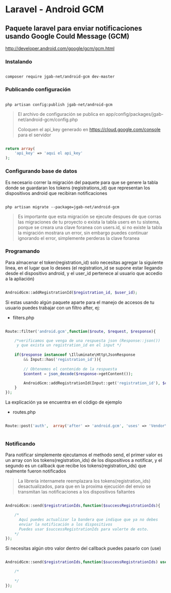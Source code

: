 Laravel - Android GCM
=

Paquete laravel para enviar notificaciones usando Google Could Message (GCM)
-
http://developer.android.com/google/gcm/gcm.html

### Instalando
```shell

composer require jgab-net/android-gcm dev-master

```
### Publicando configuración 
```shell

php artisan config:publish jgab-net/android-gcm
```

>El archivo de configuración se publica en app/config/packages/jgab-net/android-gcm/config.php
>
>Coloquen el api_key generado en https://cloud.google.com/console para el servidor

```php

return array(
    'api_key' => 'aqui el api_key'
);

```
### Configurando base de datos
Es necesario correr la migración del paquete para que se genere la tabla donde se guardaran los tokens (registrations_id) que representan los dispositivos android que recibiran notificaciones
```shell

php artisan migrate --package=jgab-net/android-gcm

```
>Es importante que esta migración se ejecute despues de que corras las migraciones de tu proyecto o exista la tabla users en tu sistema, porque se creara una clave foranea con users.id, si no existe la tabla la migración mostrara un error, sin embargo puedes continuar ignorando el error, simplemente perderas la clave foranea

### Programando

Para almacenar el token(registration_id) solo necesitas agregar la siguiente linea, en el lugar que lo desees (el registration_id se supone estar llegando desde el dispositivo android, y el user_id pertenece al usuario que accedio a la apliación)
```php

AndroidGcm::addRegistrationId($registration_id, $user_id);

```
Si estas usando algún paquete aparte para el manejo de accesos de tu usuario puedes trabajar con un filtro after, ej: 

* filters.php

```php

Route::filter('android.gcm',function($route, $request, $response){

    /*verificamos que venga de una respuesta json (Response::json())
     y que exista un registration_id en el input */
     
    if($response instanceof \Illuminate\Http\JsonResponse
        && Input::has('registration_id')){
     
        // Obtenemos el contenido de la respuesta
        $content = json_decode($response->getContent());

        AndroidGcm::addRegistrationId(Input::get('registration_id'), $content->user->id);
    }
});

```
La explicación ya se encuentra en el código de ejemplo

* routes.php

```php

Route::post('auth',  array('after' => 'android.gcm', 'uses' => 'Vendor\Paquete\Controller@method'));
 
```
### Notificando

Para notificar simplemente ejecutamos el methodo send, el primer valor es un array con los tokens(registration_ids) de los dispositivos a notificar, y el segundo es un callback que recibe los tokens(registration_ids) que realmente fueron notificados

>La librería internamete reemplazara los tokens(registration_ids) desactualizados, para que en la proxima ejecución del envio se transmitan las notificaciones a los dispositivos faltantes

```php

AndroidGcm::send($registrationIds,function($successRegistrationIds){  

    /*
      Aquí puedes actualizar la bandera que indique que ya no debes 
      enviar la notificación a los dispositivos
      Puedes usar $successRegistrationIds para valerte de esto.
    */
});

```
Si necesitas algún otro valor dentro del callback puedes pasarlo con (use)


```php

AndroidGcm::send($registrationIds,function($successRegistrationIds) use($otherValue1,$otherValue2){  

    /*
      
    */
});

```
